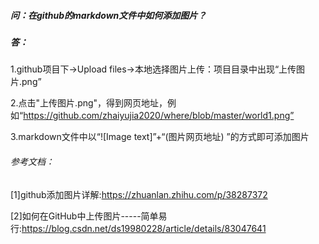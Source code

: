 ##### 问：在github的markdown文件中如何添加图片？
##### 答：
1.github项目下→Upload files→本地选择图片上传：项目目录中出现“上传图片.png”

2.点击"上传图片.png"，得到网页地址，例如“https://github.com/zhaiyujia2020/where/blob/master/world1.png”

3.markdown文件中以“![Image text]”+“(图片网页地址) ”的方式即可添加图片









###### 参考文档：

[1]github添加图片详解:https://zhuanlan.zhihu.com/p/38287372

[2]如何在GitHub中上传图片-----简单易行:https://blog.csdn.net/ds19980228/article/details/83047641
